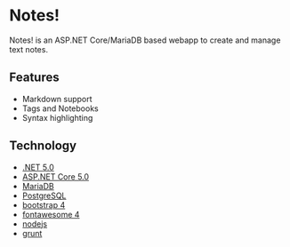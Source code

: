 # Notes!

Notes! is an ASP.NET Core/MariaDB based webapp to create and manage text notes.

## Features

* Markdown support
* Tags and Notebooks
* Syntax highlighting

## Technology

* [.NET 5.0](https://dotnet.microsoft.com/)
* [ASP.NET Core 5.0](https://dotnet.microsoft.com/)
* [MariaDB](https://mariadb.org/)
* [PostgreSQL](https://www.postgresql.org/)
* [bootstrap 4](http://getbootstrap.com/)
* [fontawesome 4](https://fontawesome.com/)
* [nodejs](https://nodejs.org/)
* [grunt](https://gruntjs.com/)
